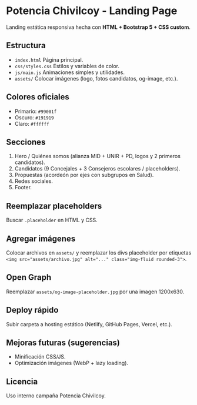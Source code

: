 # Potencia Chivilcoy - Landing Page

Landing estática responsiva hecha con **HTML + Bootstrap 5 + CSS custom**.

## Estructura
- `index.html` Página principal.
- `css/styles.css` Estilos y variables de color.
- `js/main.js` Animaciones simples y utilidades.
- `assets/` Colocar imágenes (logo, fotos candidatos, og-image, etc.).

## Colores oficiales
- Primario: `#99001f`
- Oscuro: `#191919`
- Claro: `#ffffff`

## Secciones
1. Hero / Quiénes somos (alianza MID + UNIR + PD, logos y 2 primeros candidatos).
2. Candidatos (9 Concejales + 3 Consejeros escolares / placeholders).
3. Propuestas (acordeón por ejes con subgrupos en Salud).
4. Redes sociales.
5. Footer.

## Reemplazar placeholders
Buscar `.placeholder` en HTML y CSS.

## Agregar imágenes
Colocar archivos en `assets/` y reemplazar los divs placeholder por etiquetas `<img src="assets/archivo.jpg" alt="..." class="img-fluid rounded-3">`.

## Open Graph
Reemplazar `assets/og-image-placeholder.jpg` por una imagen 1200x630.

## Deploy rápido
Subir carpeta a hosting estático (Netlify, GitHub Pages, Vercel, etc.).

## Mejoras futuras (sugerencias)
- Minificación CSS/JS.
- Optimización imágenes (WebP + lazy loading).

## Licencia
Uso interno campaña Potencia Chivilcoy.
